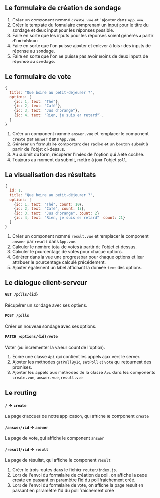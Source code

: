 ## Le formulaire de création de sondage
1. Créer un component nommé `create.vue` et l'ajouter dans `App.vue`.
1. Créer le template du formulaire comprenant un input pour le titre du sondage et deux input pour les réponses possible.
1. Faire en sorte que les inputs pour les réponses soient générés à partir d'un tableau.
1. Faire en sorte que l'on puisse ajouter et enlever à loisir des inputs de réponse au sondage.
1. Faire en sorte que l'on ne puisse pas avoir moins de deux inputs de réponse au sondage.

## Le formulaire de vote
```js
{
  title: "Que boire au petit-déjeuner ?",
  options: [
    {id: 1, text: "Thé"},
    {id: 2, text: "Café"},
    {id: 3, text: "Jus d'orange"},
    {id: 4, text: "Rien, je suis en retard"},
  ]
}
```
1. Créer un component nommé `answer.vue` et remplacer le component `create` par `answer` dans `App.vue`.
1. Générer un formulaire comportant des radios et un bouton submit à partir de l'objet ci-dessus.
1. Au submit du form, récupérer l'index de l'option qui à été cochée.
1. Toujours au moment du submit, mettre à jour l'objet `poll`.

## La visualisation des résultats
```js
{
  id: 1,
  title: "Que boire au petit-déjeuner ?",
  options: [
    {id: 1, text: "Thé", count: 10},
    {id: 2, text: "Café", count: 15},
    {id: 3, text: "Jus d'orange", count: 2},
    {id: 4, text: "Rien, je suis en retard", count: 21}
  ]
}
```

1. Créer un component nommé `result.vue` et remplacer le component `answer` par `result` dans `App.vue`.
1. Calculer le nombre total de votes à partir de l'objet ci-dessus.
1. Calculer le pourcentage de votes pour chaque options.
1. Générer dans la vue une progressbar pour chaque options et leur attribuer le pourcentage calculé précédement.
1. Ajouter également un label affichant la donnée `text` des options.

## Le dialogue client-serveur
#### `GET /polls/{id}`
Récupérer un sondage avec ses options.
#### `POST /polls`
Créer un nouveau sondage avec ses options.
#### `PATCH /options/{id}/vote`
Voter (ou incrementer la valeur count de l'option).


1. Écrire une classe `Api` qui contient les appels ajax vers le server.
1. Ajouter les méthodes `getPollById`, `setPoll` et `vote` qui retournent des promises.
1. Ajouter les appels aux méthodes de la classe `Api` dans les components `create.vue`, `answer.vue`, `result.vue`

## Le routing
#### `/` -> `create`
La page d'accueil de notre application, qui affiche le component `create`
#### `/answer/:id` -> `answer`
La page de vote, qui affiche le component `answer`
#### `/result/:id` -> `result`
La page de résultat, qui affiche le component `result`

1. Créer le trois routes dans le fichier `router/index.js`.
1. Lors de l'envoi du formulaire de création du poll, on affiche la page create en passant en paramètre l'id du poll fraichement créé.
1. Lors de l'envoi du formulaire de vote, on affiche la page result en passant en paramètre l'id du poll fraichement créé